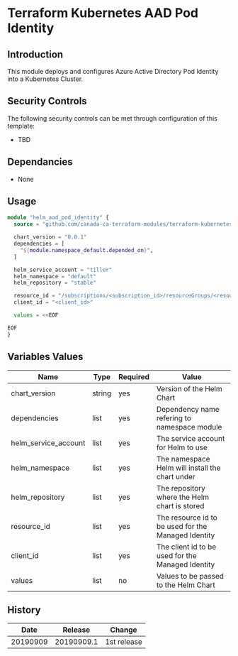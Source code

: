 # Terraform Kubernetes AAD Pod Identity

## Introduction

This module deploys and configures Azure Active Directory Pod Identity into a Kubernetes Cluster.

## Security Controls

The following security controls can be met through configuration of this template:

* TBD

## Dependancies

* None

## Usage

```terraform
module "helm_aad_pod_identity" {
  source = "github.com/canada-ca-terraform-modules/terraform-kubernetes-aad-pod-identity?ref=20190909.1"

  chart_version = "0.0.1"
  dependencies = [
    "${module.namespace_default.depended_on}",
  ]

  helm_service_account = "tiller"
  helm_namespace = "default"
  helm_repository = "stable"

  resource_id = "/subscriptions/<subscription_id>/resourceGroups/<resource_group>/providers/Microsoft.ManagedIdentity/userAssignedIdentities/<named_identity>"
  client_id = "<client_id>"

  values = <<EOF

EOF
}
```

## Variables Values

| Name                 | Type   | Required | Value                                               |
| -------------------- | ------ | -------- | --------------------------------------------------- |
| chart_version        | string | yes      | Version of the Helm Chart                           |
| dependencies         | list   | yes      | Dependency name refering to namespace module        |
| helm_service_account | list   | yes      | The service account for Helm to use                 |
| helm_namespace       | list   | yes      | The namespace Helm will install the chart under     |
| helm_repository      | list   | yes      | The repository where the Helm chart is stored       |
| resource_id          | list   | yes      | The resource id to be used for the Managed Identity |
| client_id            | list   | yes      | The client id to be used for the Managed Identity   |
| values               | list   | no       | Values to be passed to the Helm Chart               |

## History

| Date     | Release    | Change      |
| -------- | ---------- | ----------- |
| 20190909 | 20190909.1 | 1st release |
